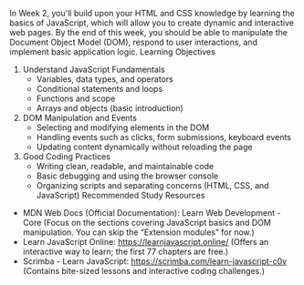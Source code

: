 
In Week 2, you'll build upon your HTML and CSS knowledge by learning the basics of JavaScript, which will allow you to create dynamic and interactive web pages. By the end of this week, you should be able to manipulate the Document Object Model (DOM), respond to user interactions, and implement basic application logic.
Learning Objectives
1. Understand JavaScript Fundamentals
   * Variables, data types, and operators
   * Conditional statements and loops
   * Functions and scope
   * Arrays and objects (basic introduction)
2. DOM Manipulation and Events
   * Selecting and modifying elements in the DOM
   * Handling events such as clicks, form submissions, keyboard events
   * Updating content dynamically without reloading the page
3. Good Coding Practices
   * Writing clean, readable, and maintainable code
   * Basic debugging and using the browser console
   * Organizing scripts and separating concerns (HTML, CSS, and JavaScript)
Recommended Study Resources
* MDN Web Docs (Official Documentation): Learn Web Development - Core (Focus on the sections covering JavaScript basics and DOM manipulation. You can skip the “Extension modules” for now.)
* Learn JavaScript Online: https://learnjavascript.online/ (Offers an interactive way to learn; the first 77 chapters are free.)
* Scrimba - Learn JavaScript: https://scrimba.com/learn-javascript-c0v (Contains bite-sized lessons and interactive coding challenges.)